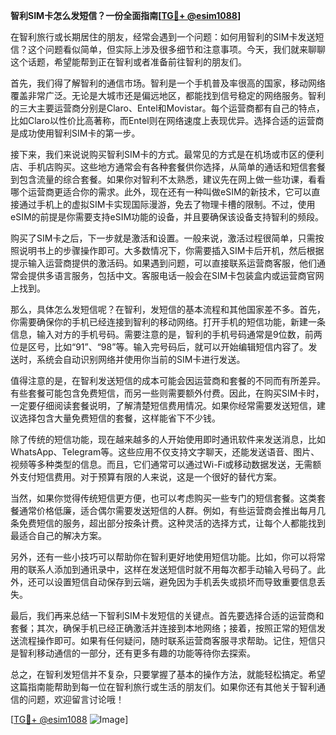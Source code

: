 **智利SIM卡怎么发短信？一份全面指南[[TG💪+ @esim1088](https://t.me/s/esim1088)]**

在智利旅行或长期居住的朋友，经常会遇到一个问题：如何用智利的SIM卡发送短信？这个问题看似简单，但实际上涉及很多细节和注意事项。今天，我们就来聊聊这个话题，希望能帮到正在智利或者准备前往智利的朋友们。

首先，我们得了解智利的通信市场。智利是一个手机普及率很高的国家，移动网络覆盖非常广泛。无论是大城市还是偏远地区，都能找到信号稳定的网络服务。智利的三大主要运营商分别是Claro、Entel和Movistar。每个运营商都有自己的特点，比如Claro以性价比高著称，而Entel则在网络速度上表现优异。选择合适的运营商是成功使用智利SIM卡的第一步。

接下来，我们来说说购买智利SIM卡的方式。最常见的方式是在机场或市区的便利店、手机店购买。这些地方通常会有各种套餐供你选择，从简单的通话和短信套餐到包含流量的综合套餐。如果你对智利不太熟悉，建议先在网上做一些功课，看看哪个运营商更适合你的需求。此外，现在还有一种叫做eSIM的新技术，它可以直接通过手机上的虚拟SIM卡实现国际漫游，免去了物理卡槽的限制。不过，使用eSIM的前提是你需要支持eSIM功能的设备，并且要确保该设备支持智利的频段。

购买了SIM卡之后，下一步就是激活和设置。一般来说，激活过程很简单，只需按照说明书上的步骤操作即可。大多数情况下，你需要插入SIM卡后开机，然后根据提示输入运营商提供的激活码。如果遇到问题，可以直接联系运营商客服，他们通常会提供多语言服务，包括中文。客服电话一般会在SIM卡包装盒内或运营商官网上找到。

那么，具体怎么发短信呢？在智利，发短信的基本流程和其他国家差不多。首先，你需要确保你的手机已经连接到智利的移动网络。打开手机的短信功能，新建一条信息，输入对方的手机号码。需要注意的是，智利的手机号码通常是9位数，前两位是区号，比如“91”、“98”等。输入完号码后，就可以开始编辑短信内容了。发送时，系统会自动识别网络并使用你当前的SIM卡进行发送。

值得注意的是，在智利发送短信的成本可能会因运营商和套餐的不同而有所差异。有些套餐可能包含免费短信，而另一些则需要额外付费。因此，在购买SIM卡时，一定要仔细阅读套餐说明，了解清楚短信费用情况。如果你经常需要发送短信，建议选择包含大量免费短信的套餐，这样能省下不少钱。

除了传统的短信功能，现在越来越多的人开始使用即时通讯软件来发送消息，比如WhatsApp、Telegram等。这些应用不仅支持文字聊天，还能发送语音、图片、视频等多种类型的信息。而且，它们通常可以通过Wi-Fi或移动数据发送，无需额外支付短信费用。对于预算有限的人来说，这是一个很好的替代方案。

当然，如果你觉得传统短信更方便，也可以考虑购买一些专门的短信套餐。这类套餐通常价格低廉，适合偶尔需要发送短信的人群。例如，有些运营商会推出每月几条免费短信的服务，超出部分按条计费。这种灵活的选择方式，让每个人都能找到最适合自己的解决方案。

另外，还有一些小技巧可以帮助你在智利更好地使用短信功能。比如，你可以将常用的联系人添加到通讯录中，这样在发送短信时就不用每次都手动输入号码了。此外，还可以设置短信自动保存到云端，避免因为手机丢失或损坏而导致重要信息丢失。

最后，我们再来总结一下智利SIM卡发短信的关键点。首先要选择合适的运营商和套餐；其次，确保手机已经正确激活并连接到本地网络；接着，按照正常的短信发送流程操作即可。如果有任何疑问，随时联系运营商客服寻求帮助。记住，短信只是智利移动通信的一部分，还有更多有趣的功能等待你去探索。

总之，在智利发短信并不复杂，只要掌握了基本的操作方法，就能轻松搞定。希望这篇指南能帮助到每一位在智利旅行或生活的朋友们。如果你还有其他关于智利通信的问题，欢迎留言讨论哦！

[[TG💪+ @esim1088](https://t.me/s/esim1088) ![Image](https://i.postimg.cc/4NQfJmqS/Snipaste-2025-05-13-00-14-12.png)]